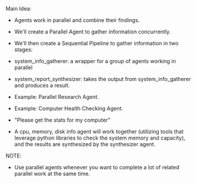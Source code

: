 Main Idea:
 - Agents work in parallel and combine their findings.  
 - We'll create a Parallel Agent to gather information concurrently.
 - We'll then create a Sequential Pipeline to gather information in two stages:
  - system_info_gatherer: a wrapper for a group of agents working in parallel
  - system_report_synthesizer: takes the output from system_info_gatherer and produces a result.

- Example: Parallel Research Agent.
- Example: Computer Health Checking Agent.
- "Please get the stats for my computer"
- A cpu, memory, disk info agent will work together (utilizing tools that leverage python libraries to check the system memory and capacity), and the results are synthesized by the synthesizer agent.

NOTE:
 - Use parallel agents whenever you want to complete a lot of related parallel work at the same time.